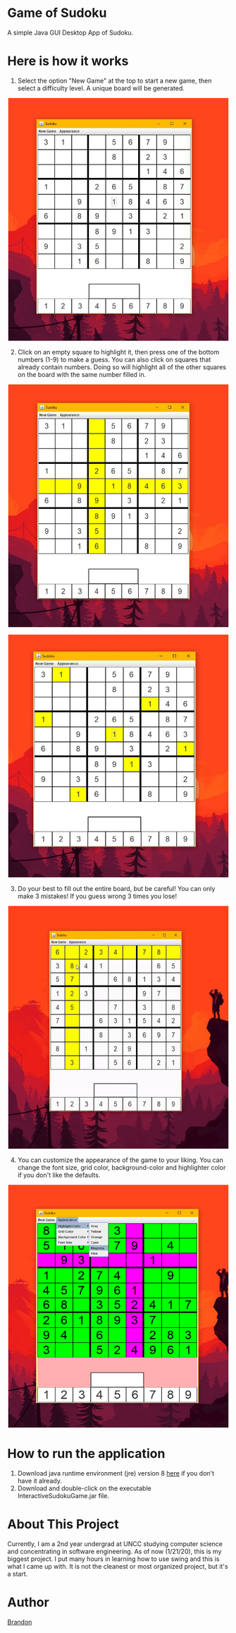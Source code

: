 # Game of Sudoku
A simple Java GUI Desktop App of Sudoku.

# Here is how it works
1. Select the option "New Game" at the top to start a new game, then select a difficulty level. A unique board will be generated.

<p align="center"><img src="nbproject/Instruction1.JPG" width="500" height="550"></p>

2. Click on an empty square to highlight it, then press one of the bottom numbers (1-9) to make a guess. You can also click on squares that already contain numbers. Doing so will highlight all of the other squares on the board with the same number filled in. 

<p align="center"><img src="nbproject/instruction2.JPG" width="500" height="550"></p>

<p align="center"><img src="nbproject/instruction2a.JPG" width="500" height="550"></p>

3. Do your best to fill out the entire board, but be careful! You can only make 3 mistakes! If you guess wrong 3 times you lose!

<p align="center"><img src="nbproject/instruction3a.gif" width="500" height="550"></p>

4. You can customize the appearance of the game to your liking. You can change the font size, grid color, background-color and highlighter color if you don't like the defaults. 

<p align="center"><img src="nbproject/instruction4.png" width="500" height="550"></p>

# How to run the application
1. Download java runtime environment (jre) version 8 <a href="https://www.oracle.com/technetwork/java/javase/downloads/jre8-downloads-2133155.html">here</a> if you don't have it already.
2. Download and double-click on the executable InteractiveSudokuGame.jar file.

# About This Project
Currently, I am a 2nd year undergrad at UNCC studying computer science and concentrating in software engineering. As of now (1/21/20), this is my biggest project. I put many hours in learning how to use swing and this is what I came up with. It is not the cleanest or most organized project, but it's a start. 

# Author
<a href="https://github.com/btror">Brandon</a>
